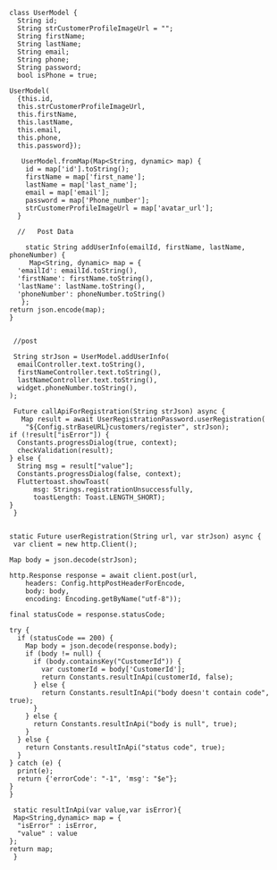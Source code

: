     class UserModel {
      String id;
      String strCustomerProfileImageUrl = "";
      String firstName;
      String lastName;
      String email;
      String phone;
      String password;
      bool isPhone = true;

    UserModel(
      {this.id,
      this.strCustomerProfileImageUrl,
      this.firstName,
      this.lastName,
      this.email,
      this.phone,
      this.password});

       UserModel.fromMap(Map<String, dynamic> map) {
        id = map['id'].toString();
        firstName = map['first_name'];
        lastName = map['last_name'];
        email = map['email'];
        password = map['Phone_number'];
        strCustomerProfileImageUrl = map['avatar_url'];
      } 

      //   Post Data

        static String addUserInfo(emailId, firstName, lastName, phoneNumber) {
         Map<String, dynamic> map = {
      'emailId': emailId.toString(),
      'firstName': firstName.toString(),
      'lastName': lastName.toString(),
      'phoneNumber': phoneNumber.toString()
       };
    return json.encode(map);
    }


     //post

     String strJson = UserModel.addUserInfo(
      emailController.text.toString(),
      firstNameController.text.toString(),
      lastNameController.text.toString(),
      widget.phoneNumber.toString(),
    );

     Future callApiForRegistration(String strJson) async {
       Map result = await UserRegistrationPassword.userRegistration(
        "${Config.strBaseURL}customers/register", strJson);
    if (!result["isError"]) {
      Constants.progressDialog(true, context);
      checkValidation(result);
    } else {
      String msg = result["value"];
      Constants.progressDialog(false, context);
      Fluttertoast.showToast(
          msg: Strings.registrationUnsuccessfully,
          toastLength: Toast.LENGTH_SHORT);
    }
     }
  
  
    static Future userRegistration(String url, var strJson) async {
     var client = new http.Client();

    Map body = json.decode(strJson);

    http.Response response = await client.post(url,
        headers: Config.httpPostHeaderForEncode,
        body: body,
        encoding: Encoding.getByName("utf-8"));

    final statusCode = response.statusCode;

    try {
      if (statusCode == 200) {
        Map body = json.decode(response.body);
        if (body != null) {
          if (body.containsKey("CustomerId")) {
            var customerId = body['CustomerId'];
            return Constants.resultInApi(customerId, false);
          } else {
            return Constants.resultInApi("body doesn't contain code", true);
          }
        } else {
          return Constants.resultInApi("body is null", true);
        }
      } else {
        return Constants.resultInApi("status code", true);
      }
    } catch (e) {
      print(e);
      return {'errorCode': "-1", 'msg': "$e"};
    }
    }
  
     static resultInApi(var value,var isError){
     Map<String,dynamic> map = {
      "isError" : isError,
      "value" : value
    };
    return map;
     }
  
  
